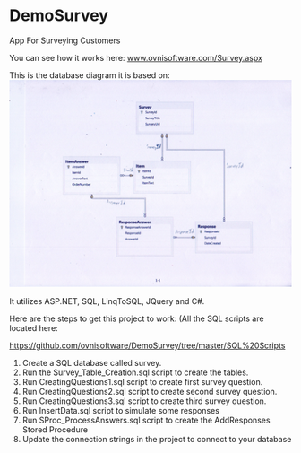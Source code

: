 # DemoSurvey
App For Surveying Customers

You can see how it works here:
www.ovnisoftware.com/Survey.aspx

This is the database diagram it is based on:
![](https://github.com/ovnisoftware/DemoSurvey/blob/master/SQL%20Scripts/DatabaseDiagram.jpg)

It utilizes ASP.NET, SQL, LinqToSQL, JQuery and C#.

Here are the steps to get this project to work:
(All the SQL scripts are located here:

https://github.com/ovnisoftware/DemoSurvey/tree/master/SQL%20Scripts

1. Create a SQL database called survey.
2. Run the Survey_Table_Creation.sql script to create the tables.
3. Run CreatingQuestions1.sql script to create first survey question.
4. Run CreatingQuestions2.sql script to create second survey question.
5. Run CreatingQuestions3.sql script to create third survey question.
6. Run InsertData.sql script to simulate some responses
7. Run SProc_ProcessAnswers.sql script to create the AddResponses Stored Procedure
8. Update the connection strings in the project to connect to your database
